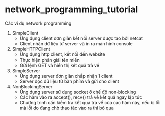 # network_programming_tutorial
Các ví dụ network programming

1. SimpleClient
	+ Ứng dụng client đơn giản kết nối server được tạo bởi netcat
	+ Client nhận dữ liệu từ server và in ra màn hình console
2. SimpleHTTPClient
	+ Ứng dụng http client, kết nối đến website
	+ Thực hiện phân giải tên miền
	+ Gửi lệnh GET và hiển thị kết quả trả về
3. SimpleServer
	+ Ứng dụng server đơn giản chấp nhận 1 client
	+ Server đọc dữ liệu từ bàn phím và gửi cho client
4. NonBlockingServer
	+ Ứng dụng server sử dụng socket ở chế độ non-blocking
	+ Các hàm vào ra accept(), recv() trả về kết quả ngay lập tức
	+ Chương trình cần kiểm tra kết quả trả về của các hàm này, nếu bị lỗi mà lỗi do đang chờ thao tác vào ra thì bỏ qua
